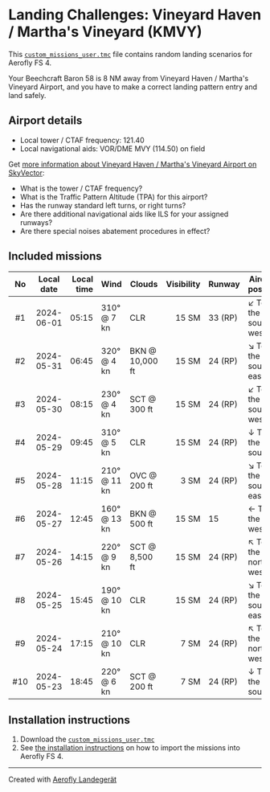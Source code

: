 # Landing Challenges: Vineyard Haven / Martha's Vineyard (KMVY)

This [`custom_missions_user.tmc`](./custom_missions_user.tmc) file contains random landing scenarios for Aerofly FS 4.

Your Beechcraft Baron 58 is 8 NM away from Vineyard Haven / Martha's Vineyard Airport, and you have to make a correct landing pattern entry and land safely.

## Airport details

- Local tower / CTAF frequency: 121.40
- Local navigational aids: VOR/DME MVY (114.50) on field

Get [more information about Vineyard Haven / Martha's Vineyard Airport on SkyVector](https://skyvector.com/airport/KMVY):

- What is the tower / CTAF frequency?
- What is the Traffic Pattern Altitude (TPA) for this airport?
- Has the runway standard left turns, or right turns?
- Are there additional navigational aids like ILS for your assigned runways?
- Are there special noises abatement procedures in effect?

## Included missions

| No  | Local date | Local time | Wind         | Clouds          | Visibility | Runway  | Aircraft position    |
| :-: | ---------- | ---------: | ------------ | --------------- | ---------: | ------- | -------------------- |
| #1  | 2024-06-01 |      05:15 | 310° @ 7 kn  | CLR             |      15 SM | 33 (RP) | ↙ To the south-west |
| #2  | 2024-05-31 |      06:45 | 320° @ 4 kn  | BKN @ 10,000 ft |      15 SM | 24 (RP) | ↘ To the south-east |
| #3  | 2024-05-30 |      08:15 | 230° @ 4 kn  | SCT @ 300 ft    |      15 SM | 24 (RP) | ↙ To the south-west |
| #4  | 2024-05-29 |      09:45 | 310° @ 5 kn  | CLR             |      15 SM | 24 (RP) | ↓ To the south       |
| #5  | 2024-05-28 |      11:15 | 210° @ 11 kn | OVC @ 200 ft    |       3 SM | 24 (RP) | ↘ To the south-east |
| #6  | 2024-05-27 |      12:45 | 160° @ 13 kn | BKN @ 500 ft    |      15 SM | 15      | ← To the west        |
| #7  | 2024-05-26 |      14:15 | 220° @ 9 kn  | SCT @ 8,500 ft  |      15 SM | 24 (RP) | ↖ To the north-west |
| #8  | 2024-05-25 |      15:45 | 190° @ 10 kn | CLR             |      15 SM | 24 (RP) | ↘ To the south-east |
| #9  | 2024-05-24 |      17:15 | 210° @ 10 kn | CLR             |       7 SM | 24 (RP) | ↖ To the north-west |
| #10 | 2024-05-23 |      18:45 | 220° @ 6 kn  | SCT @ 200 ft    |       7 SM | 24 (RP) | ↓ To the south       |

## Installation instructions

1. Download the [`custom_missions_user.tmc`](./custom_missions_user.tmc)
2. See [the installation instructions](https://fboes.github.io/aerofly-missions/docs/generic-installation.html) on how to import the missions into Aerofly FS 4.

---

Created with [Aerofly Landegerät](https://github.com/fboes/aerofly-patterns)
